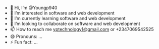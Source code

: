 - 👋 Hi, I’m @Youngp940
- 👀 I’m interested in software and web development
- 🌱 I’m currently learning software and web development
- 💞️ I’m looking to collaborate on software and web development
- 📫 How to reach me yptechnology1@gmail.com or +2347069542525
- 😄 Pronouns: ...
- ⚡ Fun fact: ...

<!---
Youngp940/Youngp940 is a ✨ special ✨ repository because its `README.md` (this file) appears on your GitHub profile.
You can click the Preview link to take a look at your changes.
--->

